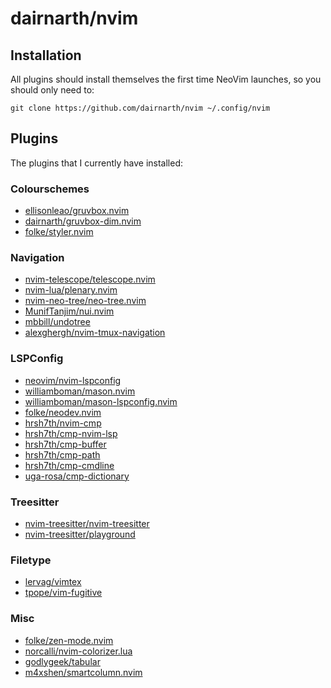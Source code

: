 # dairnarth/nvim

## Installation

All plugins should install themselves the first time NeoVim launches, so you should only need to:

```
git clone https://github.com/dairnarth/nvim ~/.config/nvim
```

## Plugins

The plugins that I currently have installed:

### Colourschemes

  - [ellisonleao/gruvbox.nvim](https://github.com/ellisonleao/gruvbox.nvim)
  - [dairnarth/gruvbox-dim.nvim](https://github.com/dairnarth/gruvbox-dim.nvim)
  - [folke/styler.nvim](https://github.com/folke/styler.nvim)

### Navigation

  - [nvim-telescope/telescope.nvim](https://github.com/nvim-telescope/telescope.nvim)
  - [nvim-lua/plenary.nvim](https://github.com/nvim-lua/plenary.nvim)
  - [nvim-neo-tree/neo-tree.nvim](https://github.com/nvim-neo-tree/neo-tree.nvim)
  - [MunifTanjim/nui.nvim](https://github.com/MunifTanjim/nui.nvim)
  - [mbbill/undotree](https://github.com/mbbill/undotree)
  - [alexghergh/nvim-tmux-navigation](https://github.com/alexghergh/nvim-tmux-navigation)

### LSPConfig

  - [neovim/nvim-lspconfig](https://github.com/neovim/nvim-lspconfig)
  - [williamboman/mason.nvim](https://github.com/williamboman/mason.nvim)
  - [williamboman/mason-lspconfig.nvim](https://github.com/williamboman/mason-lspconfig.nvim)
  - [folke/neodev.nvim](https://github.com/folke/neodev.nvim)
  - [hrsh7th/nvim-cmp](https://github.com/hrsh7th/nvim-cmp)
  - [hrsh7th/cmp-nvim-lsp](https://github.com/hrsh7th/cmp-nvim-lsp)
  - [hrsh7th/cmp-buffer](https://github.com/hrsh7th/cmp-buffer)
  - [hrsh7th/cmp-path](https://github.com/hrsh7th/cmp-path)
  - [hrsh7th/cmp-cmdline](https://github.com/hrsh7th/cmp-cmdline)
  - [uga-rosa/cmp-dictionary](https://github.com/uga-rosa/cmp-dictionary)

### Treesitter

  - [nvim-treesitter/nvim-treesitter](https://github.com/nvim-treesitter/nvim-treesitter)
  - [nvim-treesitter/playground](https://github.com/nvim-treesitter/playground)

### Filetype

  - [lervag/vimtex](https://github.com/lervag/vimtex)
  - [tpope/vim-fugitive](https://github.com/tpope/vim-fugitive)

### Misc

  - [folke/zen-mode.nvim](https://github.com/folke/zen-mode.nvim)
  - [norcalli/nvim-colorizer.lua](https://github.com/norcalli/nvim-colorizer.lua)
  - [godlygeek/tabular](https://github.com/godlygeek/tabular)
  - [m4xshen/smartcolumn.nvim](https://github.com/m4xshen/smartcolumn.nvim)

